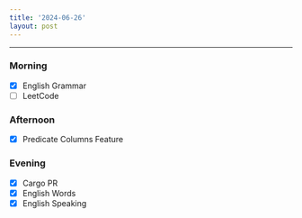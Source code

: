 ```yaml
---
title: '2024-06-26'
layout: post
---
```


---

### Morning

- [x] English Grammar
- [ ] LeetCode

### Afternoon

- [x] Predicate Columns Feature

### Evening

- [x] Cargo PR
- [x] English Words
- [x] English Speaking
